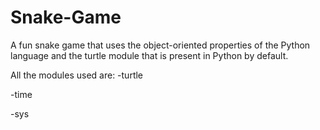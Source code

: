 # Snake-Game

A fun snake game that uses the object-oriented properties of the Python language and the turtle module that is present in Python by default.

All the modules used are:
-turtle

-time

-sys
